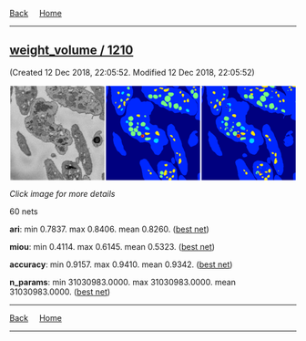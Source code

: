 
[Back](..)&nbsp;&nbsp;&nbsp;&nbsp;&nbsp;[Home](www.leapmanlab.github.io/snapshots)

---

<div class="summary"><a href="1210"><h2>weight_volume / 1210</h2></a><p>(Created 12 Dec 2018, 22:05:52. Modified 12 Dec 2018, 22:05:52)
</p><a href="1210"><img src="1210/001/1/media/summary.png" align="center"></a><p><i>Click image for more details</i>
</p></div>

60 nets

**ari**: min 0.7837. max 0.8406. mean 0.8260.  ([best net](1210/001/1))

**miou**: min 0.4114. max 0.6145. mean 0.5323.  ([best net](1210/001/1))

**accuracy**: min 0.9157. max 0.9410. mean 0.9342.  ([best net](1210/001/1))

**n_params**: min 31030983.0000. max 31030983.0000. mean 31030983.0000.  ([best net](1210/0/0))

---

[Back](..)&nbsp;&nbsp;&nbsp;&nbsp;&nbsp;[Home](www.leapmanlab.github.io/snapshots)

---